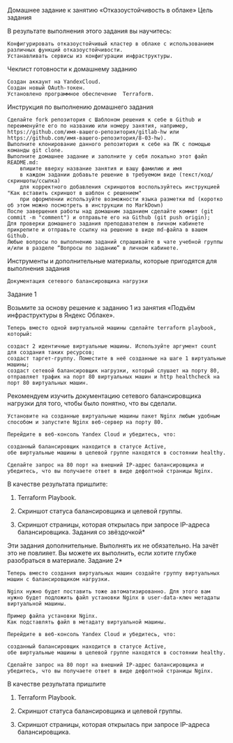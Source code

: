 Домашнее задание к занятию «Отказоустойчивость в облаке»
Цель задания

В результате выполнения этого задания вы научитесь:

    Конфигурировать отказоустойчивый кластер в облаке с использованием различных функций отказоустойчивости.
    Устанавливать сервисы из конфигурации инфраструктуры.

Чеклист готовности к домашнему заданию

    Создан аккаунт на YandexCloud.
    Создан новый OAuth-токен.
    Установлено программное обеспечение  Terraform.

Инструкция по выполнению домашнего задания

    Сделайте fork репозитория c Шаблоном решения к себе в Github и переименуйте его по названию или номеру занятия, например, https://github.com/имя-вашего-репозитория/gitlab-hw или https://github.com/имя-вашего-репозитория/8-03-hw).
    Выполните клонирование данного репозитория к себе на ПК с помощью команды git clone.
    Выполните домашнее задание и заполните у себя локально этот файл README.md:
        впишите вверху название занятия и вашу фамилию и имя
        в каждом задании добавьте решение в требуемом виде (текст/код/скриншоты/ссылка)
        для корректного добавления скриншотов воспользуйтесь инструкцией "Как вставить скриншот в шаблон с решением"
        при оформлении используйте возможности языка разметки md (коротко об этом можно посмотреть в инструкции по MarkDown)
    После завершения работы над домашним заданием сделайте коммит (git commit -m "comment") и отправьте его на Github (git push origin);
    Для проверки домашнего задания преподавателем в личном кабинете прикрепите и отправьте ссылку на решение в виде md-файла в вашем Github.
    Любые вопросы по выполнению заданий спрашивайте в чате учебной группы и/или в разделе “Вопросы по заданию” в личном кабинете.

Инструменты и дополнительные материалы, которые пригодятся для выполнения задания

    Документация сетевого балансировщика нагрузки

Задание 1

Возьмите за основу решение к заданию 1 из занятия «Подъём инфраструктуры в Яндекс Облаке».

    Теперь вместо одной виртуальной машины сделайте terraform playbook, который:

    создаст 2 идентичные виртуальные машины. Используйте аргумент count для создания таких ресурсов;
    создаст таргет-группу. Поместите в неё созданные на шаге 1 виртуальные машины;
    создаст сетевой балансировщик нагрузки, который слушает на порту 80, отправляет трафик на порт 80 виртуальных машин и http healthcheck на порт 80 виртуальных машин.

Рекомендуем изучить документацию сетевого балансировщика нагрузки для того, чтобы было понятно, что вы сделали.

    Установите на созданные виртуальные машины пакет Nginx любым удобным способом и запустите Nginx веб-сервер на порту 80.

    Перейдите в веб-консоль Yandex Cloud и убедитесь, что:

    созданный балансировщик находится в статусе Active,
    обе виртуальные машины в целевой группе находятся в состоянии healthy.

    Сделайте запрос на 80 порт на внешний IP-адрес балансировщика и убедитесь, что вы получаете ответ в виде дефолтной страницы Nginx.

В качестве результата пришлите:

1. Terraform Playbook.

2. Скриншот статуса балансировщика и целевой группы.

3. Скриншот страницы, которая открылась при запросе IP-адреса балансировщика.
Задания со звёздочкой*

Эти задания дополнительные. Выполнять их не обязательно. На зачёт это не повлияет. Вы можете их выполнить, если хотите глубже разобраться в материале.
Задание 2*

    Теперь вместо создания виртуальных машин создайте группу виртуальных машин с балансировщиком нагрузки.

    Nginx нужно будет поставить тоже автоматизированно. Для этого вам нужно будет подложить файл установки Nginx в user-data-ключ метадаты виртуальной машины.

    Пример файла установки Nginx.
    Как подставлять файл в метадату виртуальной машины.

    Перейдите в веб-консоль Yandex Cloud и убедитесь, что:

    созданный балансировщик находится в статусе Active,
    обе виртуальные машины в целевой группе находятся в состоянии healthy.

    Сделайте запрос на 80 порт на внешний IP-адрес балансировщика и убедитесь, что вы получаете ответ в виде дефолтной страницы Nginx.

В качестве результата пришлите

1. Terraform Playbook.

2. Скриншот статуса балансировщика и целевой группы.

3. Скриншот страницы, которая открылась при запросе IP-адреса балансировщика.
